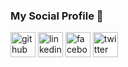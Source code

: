 ### My Social Profile 👋
[<img src='https://cdn.jsdelivr.net/npm/simple-icons@3.0.1/icons/github.svg' alt='github' height='40'>](https://github.com/1Emonislam/)  [<img src='https://cdn.jsdelivr.net/npm/simple-icons@3.0.1/icons/linkedin.svg' alt='linkedin' height='40'>](https://www.linkedin.com/in/1emonislam//)  [<img src='https://cdn.jsdelivr.net/npm/simple-icons@3.0.1/icons/facebook.svg' alt='facebook' height='40'>](https://www.facebook.com/1Emonislam/)  [<img src='https://cdn.jsdelivr.net/npm/simple-icons@3.0.1/icons/twitter.svg' alt='twitter' height='40'>](https://twitter.com/1Emonislam/)  

